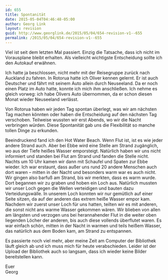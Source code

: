```yaml
---
id: 655
title: Spontanität
date: 2015-05-04T04:46:48-05:00
author: Georg Link
layout: revision
guid: http://www.georglink.de/2015/05/04/654-revision-v1--655
permalink: /2015/05/04/654-revision-v1--655
---
```

Viel ist seit dem letzten Mal passiert. Einzig die Tatsache, dass ich nicht im Vorausplane bleibt erhalten. Als vielleicht wichtigste Entscheidung sollte ich den Autokauf erwähnen. 

Ich hatte ja beschlossen, nicht mehr mit der Reisegruppe zurück nach Auckland zu fahren. In Rotorua hatte ich Oliver kennen gelernt. Er ist auch Deutscher und fährt mit seinem Auto allein durch Neuseeland. Da er noch einen Platz im Auto hatte, konnte ich mich ihm anschließen. Ich nehme es gleich vorweg: ich habe Olivers Auto übernommen, da er schon diesen Monat wieder Neuseeland verlässt.

Von Rotorua haben wir jeden Tag spontan überlegt, was wir am nächsten Tag machen könnten oder haben die Entscheidung auf den nächsten Tag verschoben. Teilweise wussten wir erst Abends, wo wir die Nacht verbringen würden. Diese Spontanität gab uns die Flexibilität so manche tollen Dinge zu erkunden.

Beeindruckend fand ich den Hot Water Beach. Wenn Flut ist, ist es wie jeder andere Strand auch. Aber bei Ebbe wird eine Stelle am Strand zugänglich, wo aus der Tiefe heißes Wasser emporsteigt. Natürlich haben wir uns nicht informiert und standen bei Flut am Strand und fanden die Stelle nicht. Nachts um 10 Uhr kamen wir dann mit Schaufel und Spaten zur Ebbe wieder. Ich war erstaunt, dass außer uns rund 20 andere Menschen auch dort waren – mitten in der Nacht und besonders warm war es auch nicht. Wir gingen also barfuß am Strand, bis wir merkten, dass es warm wurde. Dort begannen wir zu graben und hoben ein Loch aus. Natürlich mussten wir unser Loch gegen die Wellen verteidigen und bauten dazu Verteidungswälle. In unserem Loch konnten wir nur gemütlich auf einer Seite sitzen, da auf der anderen das extrem heiße Wasser empor kam. Nachdem wir zuerst unser Loch für uns hatten, teilten wir es mit anderen, die sonst nicht ans warme Wasser gekommen wären. Wir blieben von allen am längsten und verzogen uns bei herannahender Flut in die weiter oben liegenden Löcher der anderen, bis auch diese vollends überflutet waren. Es war einfach schön, mitten in der Nacht in warmen und teils heißem Wasser, das natürlich aus dem Boden kam, am Strand zu entspannen.

Es passierte noch viel mehr, aber meine Zeit am Computer der Bibliothek läuft gleich ab und ich muss mich für heute verabschieden. Leider ist der Upload der Bibliothek auch so langsam, dass ich wieder keine Bilder bereitstellen kann.

Euer  
Georg
